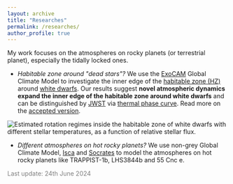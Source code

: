 ```yaml
---
layout: archive
title: "Researches"
permalink: /researches/
author_profile: true
---
```


My work focuses on the atmospheres on rocky planets (or terrestrial planet), especially the tidally locked ones.

- *Habitable zone around "dead stars"?* We use the [ExoCAM](https://github.com/storyofthewolf/ExoCAM) Global Climate Model to investigate the inner edge of the [habitable zone (HZ)](https://science.nasa.gov/resource/what-is-the-habitable-zone/) around [white dwarfs](https://en.wikipedia.org/wiki/White_dwarf). Our results suggest **novel atmospheric dynamics expand the inner edge of the habitable zone around white dwarfs** and can be distinguished by [JWST](https://www.jwst.nasa.gov/) via [thermal phase curve](https://en.wikipedia.org/wiki/Phase_curve_(astronomy)). Read more on the [accepted version](https://arxiv.org/abs/2406.03189).

![Estimated rotation regimes inside the habitable zone of white dwarfs with different stellar temperatures, as a
function of relative stellar flux.](https://ruizhizhan.github.io/images/regimes.png)

- *Different atmospheres on hot rocky planets?* We use non-grey Global Climate Model, [Isca](https://execlim.github.io/Isca/) and [Socrates]( https://code.metoffice.gov.uk/trac/socrates) to model the atmospheres on hot rocky planets like TRAPPIST-1b, LHS3844b and 55 Cnc e.

<font color=grey>Last update: 24th June 2024</font>
